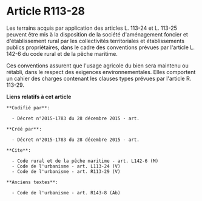 # Article R113-28

Les terrains acquis par application des articles L. 113-24 et L. 113-25 peuvent être mis à la disposition de la société
d'aménagement foncier et d'établissement rural par les collectivités territoriales et établissements publics propriétaires,
dans le cadre des conventions prévues par l'article L. 142-6 du code rural et de la pêche maritime. 

Ces conventions assurent que l'usage agricole du bien sera maintenu ou rétabli, dans le respect des exigences
environnementales. Elles comportent un cahier des charges contenant les clauses types prévues par l'article R. 113-29.

**Liens relatifs à cet article**

	**Codifié par**:

	  - Décret n°2015-1783 du 28 décembre 2015 - art.

	**Créé par**:

	  - Décret n°2015-1783 du 28 décembre 2015 - art.

	**Cite**:

	  - Code rural et de la pêche maritime - art. L142-6 (M)
	  - Code de l'urbanisme - art. L113-24 (V)
	  - Code de l'urbanisme - art. R113-29 (V)

	**Anciens textes**:

	  - Code de l'urbanisme - art. R143-8 (Ab)

